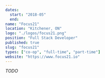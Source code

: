 ```yaml
---
dates:
  start: "2018-05"
  end:
name: "Focus21"
location: "Kitchener, ON"
logo: "./logos/focus21.png"
position: "Full Stack Developer"
published: true
slug: "focus21"
types: ["co-op", "full-time", "part-time"]
website: "https://www.focus21.io"
---
```


_TODO_
